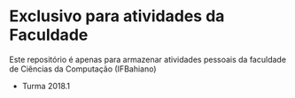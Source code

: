 # Exclusivo para atividades da Faculdade

Este repositório é apenas para armazenar atividades pessoais 
da faculdade de Ciências da Computação (IFBahiano) 

- Turma 2018.1